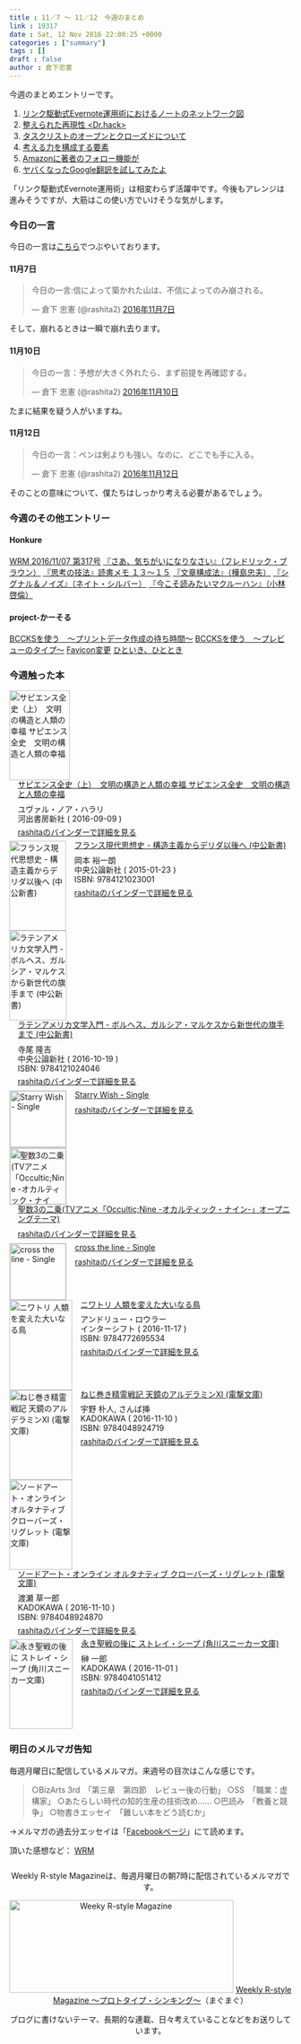 ```yaml
---
title : 11／7 〜 11／12　今週のまとめ
link : 19317
date : Sat, 12 Nov 2016 22:00:25 +0000
categories : ["summary"]
tags : []
draft : false
author : 倉下忠憲
---
```


今週のまとめエントリーです。
 
<ol>
<li><a href="https://rashita.net/blog/?p=19268">リンク駆動式Evernote運用術におけるノートのネットワーク図</a></li>
<li><a href="https://rashita.net/blog/?p=19276">整えられた再現性 &lt;Dr.hack&gt;</a></li>
<li><a href="https://rashita.net/blog/?p=19281">タスクリストのオープンとクローズドについて</a></li>
<li><a href="https://rashita.net/blog/?p=19287">考える力を構成する要素</a></li>
<li><a href="https://rashita.net/blog/?p=19291">Amazonに著者のフォロー機能が</a></li>
<li><a href="https://rashita.net/blog/?p=19301">ヤバくなったGoogle翻訳を試してみたよ</a></li>
</ol>

「リンク駆動式Evernote運用術」は相変わらず活躍中です。今後もアレンジは進みそうですが、大筋はこの使い方でいけそうな気がします。

<h3>今日の一言</h3>
今日の一言は<a href="http://twitter.com/rashita2 ">こちら</a>でつぶやいております。

<h4>11月7日</h4>

<blockquote class="twitter-tweet" data-lang="ja"><p lang="ja" dir="ltr">今日の一言:信によって築かれた山は、不信によってのみ崩される。</p>&mdash; 倉下 忠憲 (@rashita2) <a href="https://twitter.com/rashita2/status/795622015042359297">2016年11月7日</a></blockquote>
<script async src="//platform.twitter.com/widgets.js" charset="utf-8"></script>

そして、崩れるときは一瞬で崩れ去ります。

<h4>11月10日</h4>

<blockquote class="twitter-tweet" data-lang="ja"><p lang="ja" dir="ltr">今日の一言：予想が大きく外れたら、まず前提を再確認する。</p>&mdash; 倉下 忠憲 (@rashita2) <a href="https://twitter.com/rashita2/status/796622864577392640">2016年11月10日</a></blockquote>
<script async src="//platform.twitter.com/widgets.js" charset="utf-8"></script>

たまに結果を疑う人がいますね。

<h4>11月12日</h4>

<blockquote class="twitter-tweet" data-lang="ja"><p lang="ja" dir="ltr">今日の一言：ペンは剣よりも強い。なのに、どこでも手に入る。</p>&mdash; 倉下 忠憲 (@rashita2) <a href="https://twitter.com/rashita2/status/797240092523798529">2016年11月12日</a></blockquote>
<script async src="//platform.twitter.com/widgets.js" charset="utf-8"></script>

そのことの意味について、僕たちはしっかり考える必要があるでしょう。

<h3>今週のその他エントリー</h3>

<H4>Honkure</H4>

<a href="http://honkure.net/rbook/archives/1300">WRM 2016/11/07 第317号</a>
<a href="http://honkure.net/rbook/archives/1304">『さあ、気ちがいになりなさい』（フレドリック・ブラウン）</a>
<a href="http://honkure.net/rbook/archives/1307">『思考の技法』読書メモ １３〜１５</a>
<a href="http://honkure.net/rbook/archives/1309">『文章構成法』（樺島忠夫）</a>
<a href="http://honkure.net/rbook/archives/1312">『シグナル＆ノイズ』（ネイト・シルバー）</a>
<a href="http://honkure.net/rbook/archives/1316">『今こそ読みたいマクルーハン』（小林啓倫）</a>

<H4>project-かーそる</H4>

<a href="http://honkure.net/cursor/?p=166">BCCKSを使う　〜プリントデータ作成の待ち時間〜</a>
<a href="http://honkure.net/cursor/?p=170">BCCKSを使う　〜プレビューのタイプ〜</a>
<a href="http://honkure.net/cursor/?p=183">Favicon変更</a>
<a href="http://honkure.net/cursor/?p=190">ひといき、ひととき</a>

<H3>今週触った本</H3>

<div class="mm-middle" style="margin-bottom:0px;"><div class="mm-image" style="float:left;"><a href="http://www.amazon.co.jp/exec/obidos/ASIN/B01LW7JZLC/rashita1000-22 /ref=nosim" target="_blank"><img src="http://ecx.images-amazon.com/images/I/51oln4ozM0L._SL160_.jpg" alt="サピエンス全史（上）　文明の構造と人類の幸福 サピエンス全史　文明の構造と人類の幸福" title="サピエンス全史（上）　文明の構造と人類の幸福 サピエンス全史　文明の構造と人類の幸福" width="108" height="160" border="0" /></a></div><div class="mm-content" style="float:left;margin-left:15px;line-height:120%"><div class="mm-title" style="line-height:120%"><a href="http://www.amazon.co.jp/exec/obidos/ASIN/B01LW7JZLC/rashita1000-22 /ref=nosim" target="_blank">サピエンス全史（上）　文明の構造と人類の幸福 サピエンス全史　文明の構造と人類の幸福</a></div><div class="mm-detail" style="margin-top:10px;">ユヴァル・ノア・ハラリ<br />河出書房新社 ( 2016-09-09 )<br /><div style="margin:7px 0px"><a href="http://mediamarker.net/u/rashita/?asin=B01LW7JZLC" target="_blank">rashitaのバインダーで詳細を見る</a></div></div></div><div style="clear:left"></div></div>

<div class="mm-middle" style="margin-bottom:0px;"><div class="mm-image" style="float:left;"><a href="http://www.amazon.co.jp/exec/obidos/ASIN/4121023005/rashita1000-22 /ref=nosim" target="_blank"><img src="http://ecx.images-amazon.com/images/I/41Fh2WPNUJL._SL160_.jpg" alt="フランス現代思想史 - 構造主義からデリダ以後へ (中公新書)" title="フランス現代思想史 - 構造主義からデリダ以後へ (中公新書)" width="101" height="160" border="0" /></a></div><div class="mm-content" style="float:left;margin-left:15px;line-height:120%"><div class="mm-title" style="line-height:120%"><a href="http://www.amazon.co.jp/exec/obidos/ASIN/4121023005/rashita1000-22 /ref=nosim" target="_blank">フランス現代思想史 - 構造主義からデリダ以後へ (中公新書)</a></div><div class="mm-detail" style="margin-top:10px;">岡本 裕一朗<br />中央公論新社 ( 2015-01-23 )<br />ISBN: 9784121023001<br /><div style="margin:7px 0px"><a href="http://mediamarker.net/u/rashita/?asin=4121023005" target="_blank">rashitaのバインダーで詳細を見る</a></div></div></div><div style="clear:left"></div></div>

<div class="mm-middle" style="margin-bottom:0px;"><div class="mm-image" style="float:left;"><a href="http://www.amazon.co.jp/exec/obidos/ASIN/4121024044/rashita1000-22 /ref=nosim" target="_blank"><img src="http://ecx.images-amazon.com/images/I/51eb505h5TL._SL160_.jpg" alt="ラテンアメリカ文学入門 - ボルヘス、ガルシア・マルケスから新世代の旗手まで (中公新書)" title="ラテンアメリカ文学入門 - ボルヘス、ガルシア・マルケスから新世代の旗手まで (中公新書)" width="102" height="160" border="0" /></a></div><div class="mm-content" style="float:left;margin-left:15px;line-height:120%"><div class="mm-title" style="line-height:120%"><a href="http://www.amazon.co.jp/exec/obidos/ASIN/4121024044/rashita1000-22 /ref=nosim" target="_blank">ラテンアメリカ文学入門 - ボルヘス、ガルシア・マルケスから新世代の旗手まで (中公新書)</a></div><div class="mm-detail" style="margin-top:10px;">寺尾 隆吉<br />中央公論新社 ( 2016-10-19 )<br />ISBN: 9784121024046<br /><div style="margin:7px 0px"><a href="http://mediamarker.net/u/rashita/?asin=4121024044" target="_blank">rashitaのバインダーで詳細を見る</a></div></div></div><div style="clear:left"></div></div>

<div class="mm-middle" style="margin-bottom:0px;"><div class="mm-image" style="float:left;"><a href="https://itunes.apple.com/jp/album/starry-wish-single/id1168489436" target="_blank"><img src="http://is1.mzstatic.com/image/thumb/Music71/v4/be/ce/85/bece852b-d1f4-d0a7-3feb-9dfd38c3b61e/source/100x100bb.jpg" alt="Starry Wish - Single" title="Starry Wish - Single" width="100" height="100" style="border:1px solid #CCCCCC;" /></a>
</div><div class="mm-content" style="float:left;margin-left:15px;line-height:120%"><div class="mm-title" style="line-height:120%"><a href="https://itunes.apple.com/jp/album/starry-wish-single/id1168489436" target="_blank">Starry Wish - Single</a></div><div class="mm-detail" style="margin-top:10px;"><div style="margin:7px 0px"><a href="http://mediamarker.net/u/rashita/?url=https%3A%2F%2Fitunes.apple.com%2Fjp%2Falbum%2Fstarry-wish-single%2Fid1168489436" target="_blank">rashitaのバインダーで詳細を見る</a></div></div></div><div style="clear:left"></div></div>

<div class="mm-middle" style="margin-bottom:0px;"><div class="mm-image" style="float:left;"><a href="https://itunes.apple.com/jp/album/sheng-shu3no-er-cheng-tvanime/id1162138294" target="_blank"><img src="http://is5.mzstatic.com/image/thumb/Music71/v4/ed/20/b4/ed20b455-054f-4c3a-2e2a-36cdfdb888ba/source/100x100bb.jpg" alt="聖数3の二乗(TVアニメ「Occultic;Nine -オカルティック・ナイン-」オープニングテーマ)" title="聖数3の二乗(TVアニメ「Occultic;Nine -オカルティック・ナイン-」オープニングテーマ)" width="100" height="100" style="border:1px solid #CCCCCC;" /></a>
</div><div class="mm-content" style="float:left;margin-left:15px;line-height:120%"><div class="mm-title" style="line-height:120%"><a href="https://itunes.apple.com/jp/album/sheng-shu3no-er-cheng-tvanime/id1162138294" target="_blank">聖数3の二乗(TVアニメ「Occultic;Nine -オカルティック・ナイン-」オープニングテーマ)</a></div><div class="mm-detail" style="margin-top:10px;"><div style="margin:7px 0px"><a href="http://mediamarker.net/u/rashita/?url=https%3A%2F%2Fitunes.apple.com%2Fjp%2Falbum%2Fsheng-shu3no-er-cheng-tvanime%2Fid1162138294" target="_blank">rashitaのバインダーで詳細を見る</a></div></div></div><div style="clear:left"></div></div>

<div class="mm-middle" style="margin-bottom:0px;"><div class="mm-image" style="float:left;"><a href="https://itunes.apple.com/jp/album/cross-the-line-single/id1168884773" target="_blank"><img src="http://is4.mzstatic.com/image/thumb/Music71/v4/61/b6/89/61b6891d-6c71-fcf0-0cb9-708c6f23a4a7/source/100x100bb.jpg" alt="cross the line - Single" title="cross the line - Single" width="100" height="100" style="border:1px solid #CCCCCC;" /></a>
</div><div class="mm-content" style="float:left;margin-left:15px;line-height:120%"><div class="mm-title" style="line-height:120%"><a href="https://itunes.apple.com/jp/album/cross-the-line-single/id1168884773" target="_blank">cross the line - Single</a></div><div class="mm-detail" style="margin-top:10px;"><div style="margin:7px 0px"><a href="http://mediamarker.net/u/rashita/?url=https%3A%2F%2Fitunes.apple.com%2Fjp%2Falbum%2Fcross-the-line-single%2Fid1168884773" target="_blank">rashitaのバインダーで詳細を見る</a></div></div></div><div style="clear:left"></div></div>

<div class="mm-middle" style="margin-bottom:0px;"><div class="mm-image" style="float:left;"><a href="http://www.amazon.co.jp/exec/obidos/ASIN/4772695532/rashita1000-22 /ref=nosim" target="_blank"><img src="http://ecx.images-amazon.com/images/I/51k3pnxLpuL._SL160_.jpg" alt="ニワトリ 人類を変えた大いなる鳥" title="ニワトリ 人類を変えた大いなる鳥" width="112" height="160" border="0" /></a></div><div class="mm-content" style="float:left;margin-left:15px;line-height:120%"><div class="mm-title" style="line-height:120%"><a href="http://www.amazon.co.jp/exec/obidos/ASIN/4772695532/rashita1000-22 /ref=nosim" target="_blank">ニワトリ 人類を変えた大いなる鳥</a></div><div class="mm-detail" style="margin-top:10px;">アンドリュー・ロウラー<br />インターシフト ( 2016-11-17 )<br />ISBN: 9784772695534<br /><div style="margin:7px 0px"><a href="http://mediamarker.net/u/rashita/?asin=4772695532" target="_blank">rashitaのバインダーで詳細を見る</a></div></div></div><div style="clear:left"></div></div>


<div class="mm-middle" style="margin-bottom:0px;"><div class="mm-image" style="float:left;"><a href="http://www.amazon.co.jp/exec/obidos/ASIN/4048924710/rashita1000-22 /ref=nosim" target="_blank"><img src="http://ecx.images-amazon.com/images/I/61B5HaafvRL._SL160_.jpg" alt="ねじ巻き精霊戦記 天鏡のアルデラミンXI (電撃文庫)" title="ねじ巻き精霊戦記 天鏡のアルデラミンXI (電撃文庫)" width="112" height="160" border="0" /></a></div><div class="mm-content" style="float:left;margin-left:15px;line-height:120%"><div class="mm-title" style="line-height:120%"><a href="http://www.amazon.co.jp/exec/obidos/ASIN/4048924710/rashita1000-22 /ref=nosim" target="_blank">ねじ巻き精霊戦記 天鏡のアルデラミンXI (電撃文庫)</a></div><div class="mm-detail" style="margin-top:10px;">宇野 朴人, さんば挿<br />KADOKAWA ( 2016-11-10 )<br />ISBN: 9784048924719<br /><div style="margin:7px 0px"><a href="http://mediamarker.net/u/rashita/?asin=4048924710" target="_blank">rashitaのバインダーで詳細を見る</a></div></div></div><div style="clear:left"></div></div>

<div class="mm-middle" style="margin-bottom:0px;"><div class="mm-image" style="float:left;"><a href="http://www.amazon.co.jp/exec/obidos/ASIN/4048924877/rashita1000-22 /ref=nosim" target="_blank"><img src="http://ecx.images-amazon.com/images/I/61CK%2BUQEBeL._SL160_.jpg" alt="ソードアート・オンライン オルタナティブ クローバーズ・リグレット (電撃文庫)" title="ソードアート・オンライン オルタナティブ クローバーズ・リグレット (電撃文庫)" width="112" height="160" border="0" /></a></div><div class="mm-content" style="float:left;margin-left:15px;line-height:120%"><div class="mm-title" style="line-height:120%"><a href="http://www.amazon.co.jp/exec/obidos/ASIN/4048924877/rashita1000-22 /ref=nosim" target="_blank">ソードアート・オンライン オルタナティブ クローバーズ・リグレット (電撃文庫)</a></div><div class="mm-detail" style="margin-top:10px;">渡瀬 草一郎<br />KADOKAWA ( 2016-11-10 )<br />ISBN: 9784048924870<br /><div style="margin:7px 0px"><a href="http://mediamarker.net/u/rashita/?asin=4048924877" target="_blank">rashitaのバインダーで詳細を見る</a></div></div></div><div style="clear:left"></div></div>

<div class="mm-middle" style="margin-bottom:0px;"><div class="mm-image" style="float:left;"><a href="http://www.amazon.co.jp/exec/obidos/ASIN/404105141X/rashita1000-22 /ref=nosim" target="_blank"><img src="http://ecx.images-amazon.com/images/I/51ZMxWPIKyL._SL160_.jpg" alt="永き聖戦の後に ストレイ・シープ (角川スニーカー文庫)" title="永き聖戦の後に ストレイ・シープ (角川スニーカー文庫)" width="113" height="160" border="0" /></a></div><div class="mm-content" style="float:left;margin-left:15px;line-height:120%"><div class="mm-title" style="line-height:120%"><a href="http://www.amazon.co.jp/exec/obidos/ASIN/404105141X/rashita1000-22 /ref=nosim" target="_blank">永き聖戦の後に ストレイ・シープ (角川スニーカー文庫)</a></div><div class="mm-detail" style="margin-top:10px;">榊 一郎<br />KADOKAWA ( 2016-11-01 )<br />ISBN: 9784041051412<br /><div style="margin:7px 0px"><a href="http://mediamarker.net/u/rashita/?asin=404105141X" target="_blank">rashitaのバインダーで詳細を見る</a></div></div></div><div style="clear:left"></div></div>


<h3>明日のメルマガ告知</h3>

毎週月曜日に配信しているメルマガ。来週号の目次はこんな感じです。

<blockquote>
○BizArts 3rd　「第三章　第四節　レビュー後の行動」
○SS　「職業：虚構家」
○あたらしい時代の知的生産の技術改め……
○巴読み　「教養と競争」
○物書きエッセイ　「難しい本をどう読むか」
</blockquote>
→メルマガの過去分エッセイは「<a href="http://www.facebook.com/home.php#!/rashitaportal">Facebookページ</a>」にて読めます。

頂いた感想など：
<a class="twitter-timeline"  href="https://twitter.com/rashita2/timelines/427262290753097729"  data-widget-id="427265271171010561">WRM</a>
    <script>!function(d,s,id){var js,fjs=d.getElementsByTagName(s)[0],p=/^http:/.test(d.location)?'http':'https';if(!d.getElementById(id)){js=d.createElement(s);js.id=id;js.src=p+"://platform.twitter.com/widgets.js";fjs.parentNode.insertBefore(js,fjs);}}(document,"script","twitter-wjs");</script>


<div style="text-align:center;margin-top:25px;">
Weekly R-style Magazineは、毎週月曜日の朝7時に配信されているメルマガです。

<a href="http://www.mag2.com/m/0001185133.html" target="_blank"><img src="https://rashita.net/blog/wp-content/uploads/2010/09/mmbanner.jpg" alt="Weeky R-style Magazine" width="400" height="165" class="alignnone size-full wp-image-12201" /></a>
<a href="http://www.mag2.com/m/0001185133.html" target="_blank">Weekly R-style Magazine ～プロトタイプ・シンキング～</a>（まぐまぐ）

ブログに書けないテーマ、長期的な連載、日々考えていることなどをお送りしています。
</div> 